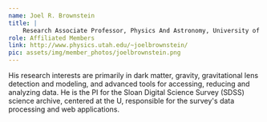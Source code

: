 ```yaml
---
name: Joel R. Brownstein
title: |
    Research Associate Professor, Physics And Astronomy, University of Utah
role: Affiliated Members
link: http://www.physics.utah.edu/~joelbrownstein/
pic: assets/img/member_photos/joelbrownstein.png
---
```


His research interests are primarily in dark matter, gravity, gravitational lens detection and modeling, and advanced tools for accessing, reducing and analyzing data.  He is the PI for the Sloan Digital Science Survey (SDSS) science archive, centered at the U, responsible for the survey's data processing and web applications.  
